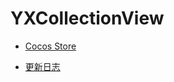 # YXCollectionView  

* [Cocos Store](https://store.cocos.com/app/detail/6249)  

* [更新日志](https://gitee.com/568071718/creator-collection-view/tags)
